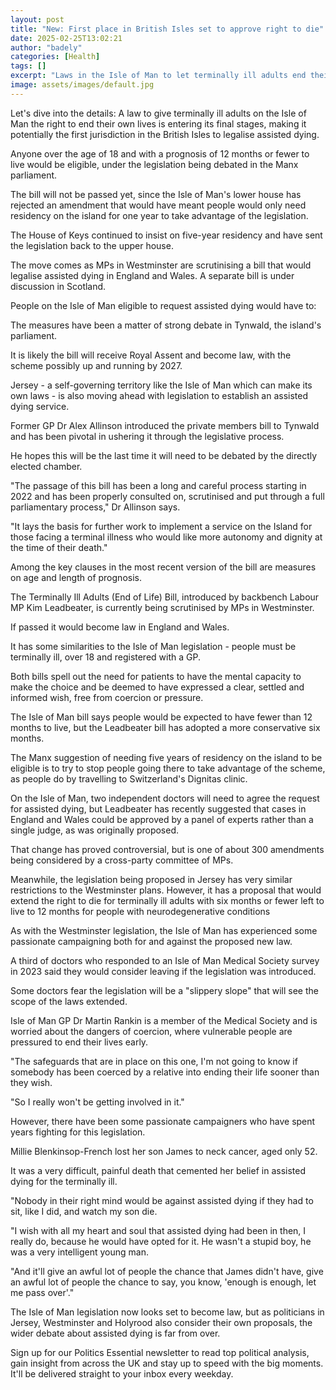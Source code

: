 ```yaml
---
layout: post
title: "New: First place in British Isles set to approve right to die"
date: 2025-02-25T13:02:21
author: "badely"
categories: [Health]
tags: []
excerpt: "Laws in the Isle of Man to let terminally ill adults end their own lives are in the last stages of debate."
image: assets/images/default.jpg
---
```


Let's dive into the details: A law to give terminally ill adults on the Isle of Man the right to end their own lives is entering its final stages, making it potentially the first jurisdiction in the British Isles to legalise assisted dying.

Anyone over the age of 18 and with a prognosis of 12 months or fewer to live would be eligible, under the legislation being debated in the Manx parliament.

The bill will not be passed yet, since the Isle of Man's lower house has rejected an amendment that would have meant people would only need residency on the island for one year to take advantage of the legislation. 

The House of Keys continued to insist on five-year residency and have sent the legislation back to the upper house.

The move comes as MPs in Westminster are scrutinising a bill that would legalise assisted dying in England and Wales. A separate bill is under discussion in Scotland.

People on the Isle of Man eligible to request assisted dying would have to:

The measures have been a matter of strong debate in Tynwald, the island's parliament.

It is likely the bill will receive Royal Assent and become law, with the scheme possibly up and running by 2027.

Jersey - a self-governing territory like the Isle of Man which can make its own laws - is also moving ahead with legislation to establish an assisted dying service. 

Former GP Dr Alex Allinson introduced the private members bill to Tynwald and has been pivotal in ushering it through the legislative process.

He hopes this will be the last time it will need to be debated by the directly elected chamber.

"The passage of this bill has been a long and careful process starting in 2022 and has been properly consulted on, scrutinised and put through a full parliamentary process," Dr Allinson says.

"It lays the basis for further work to implement a service on the Island for those facing a terminal illness who would like more autonomy and dignity at the time of their death." 

Among the key clauses in the most recent version of the bill are measures on age and length of prognosis.

The Terminally Ill Adults (End of Life) Bill, introduced by backbench Labour MP Kim Leadbeater, is currently being scrutinised by MPs in Westminster.

If passed it would become law in England and Wales.

It has some similarities to the Isle of Man legislation - people must be terminally ill, over 18 and registered with a GP.

Both bills spell out the need for patients to have the mental capacity to make the choice and be deemed to have expressed a clear, settled and informed wish, free from coercion or pressure.

The Isle of Man bill says people would be expected to have fewer than 12 months to live, but the Leadbeater bill has adopted a more conservative six months.

The Manx suggestion of needing five years of residency on the island to be eligible is to try to stop people going there to take advantage of the scheme, as people do by travelling to Switzerland's Dignitas clinic. 

On the Isle of Man, two independent doctors will need to agree the request for assisted dying, but Leadbeater has recently suggested that cases in England and Wales could be approved by a panel of experts rather than a single judge, as was originally proposed.

That change has proved controversial, but is one of about 300 amendments being considered by a cross-party committee of MPs.

Meanwhile, the legislation being proposed in Jersey has very similar restrictions to the Westminster plans. However, it has a proposal that would extend the right to die for terminally ill adults with six months or fewer left to live to 12 months for people with neurodegenerative conditions

As with the Westminster legislation, the Isle of Man has experienced some passionate campaigning both for and against the proposed new law.

A third of doctors who responded to an Isle of Man Medical Society survey in 2023 said they would consider leaving if the legislation was introduced.

Some doctors fear the legislation will be a "slippery slope" that will see the scope of the laws extended.

Isle of Man GP Dr Martin Rankin is a member of the Medical Society and is worried about the dangers of coercion, where vulnerable people are pressured to end their lives early.

"The safeguards that are in place on this one, I'm not going to know if somebody has been coerced by a relative into ending their life sooner than they wish.

"So I really won't be getting involved in it."

However, there have been some passionate campaigners who have spent years fighting for this legislation.

Millie Blenkinsop-French lost her son James to neck cancer, aged only 52.

It was a very difficult, painful death that cemented her belief in assisted dying for the terminally ill.

"Nobody in their right mind would be against assisted dying if they had to sit, like I did, and watch my son die.

"I wish with all my heart and soul that assisted dying had been in then, I really do, because he would have opted for it. He wasn't a stupid boy, he was a very intelligent young man.

"And it'll give an awful lot of people the chance that James didn't have, give an awful lot of people the chance to say, you know, 'enough is enough, let me pass over'."

The Isle of Man legislation now looks set to become law, but as politicians in Jersey, Westminster and Holyrood also consider their own proposals, the wider debate about assisted dying is far from over.

Sign up for our Politics Essential newsletter to read top political analysis, gain insight from across the UK and stay up to speed with the big moments. It'll be delivered straight to your inbox every weekday.


